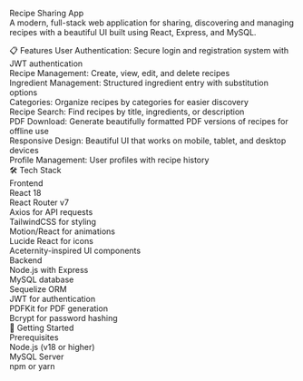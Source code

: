 Recipe Sharing App  
A modern, full-stack web application for sharing, discovering and managing recipes with a beautiful UI built using React, Express, and MySQL.  

📋 Features
User Authentication: Secure login and registration system with JWT authentication  
Recipe Management: Create, view, edit, and delete recipes  
Ingredient Management: Structured ingredient entry with substitution options  
Categories: Organize recipes by categories for easier discovery  
Recipe Search: Find recipes by title, ingredients, or description  
PDF Download: Generate beautifully formatted PDF versions of recipes for offline use  
Responsive Design: Beautiful UI that works on mobile, tablet, and desktop devices  
Profile Management: User profiles with recipe history  
🛠️ Tech Stack  
Frontend  
React 18  
React Router v7  
Axios for API requests  
TailwindCSS for styling  
Motion/React for animations  
Lucide React for icons  
Aceternity-inspired UI components  
Backend  
Node.js with Express  
MySQL database  
Sequelize ORM  
JWT for authentication  
PDFKit for PDF generation  
Bcrypt for password hashing  
🚀 Getting Started  
Prerequisites  
Node.js (v18 or higher)  
MySQL Server  
npm or yarn
